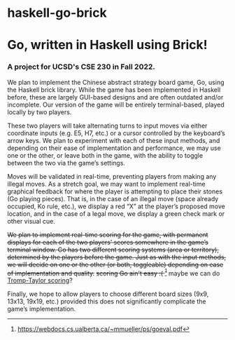 # haskell-go-brick

# Go, written in Haskell using Brick!
### A project for UCSD's CSE 230 in Fall 2022.

We plan to implement the Chinese abstract strategy board game, Go, using the Haskell brick library. While the game has been implemented in Haskell before, these are largely GUI-based designs and are often outdated and/or incomplete. Our version of the game will be entirely terminal-based, played locally by two players. 

These two players will take alternating turns to input moves via either coordinate inputs (e.g. E5, H7, etc.) or a cursor controlled by the keyboard’s arrow keys. We plan to experiment with each of these input methods, and depending on their ease of implementation and performance, we may use one or the other, or leave both in the game, with the ability to toggle between the two via the game’s settings. 

Moves will be validated in real-time, preventing players from making any illegal moves. As a stretch goal, we may want to implement real-time graphical feedback for where the player is attempting to place their stones (Go playing pieces). That is, in the case of an illegal move (space already occupied, Ko rule, etc.), we display a red “X” at the player’s proposed move location, and in the case of a legal move, we display a green check mark or other visual cue.

~~We plan to implement real-time scoring for the game, with permanent displays for each of the two players’ scores somewhere in the game’s terminal window. Go has two different scoring systems (area or territory), determined by the players before the game. Just as with the input methods, we will decide on one or the other (or both, toggleable) depending on ease of implementation and quality.~~ ~~scoring Go ain't easy :( [^1]~~ maybe we can do [Tromp-Taylor scoring](https://en.wikibooks.org/wiki/Computer_Go/Tromp-Taylor_Rules)?

[^1]: https://webdocs.cs.ualberta.ca/~mmueller/ps/goeval.pdf

Finally, we hope to allow players to choose different board sizes (9x9, 13x13, 19x19, etc.) provided this does not significantly complicate the game’s implementation.

